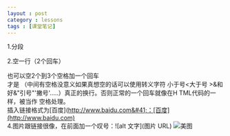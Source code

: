 ```yaml
---
layout : post
category : lessons
tags : [课堂笔记]
---
```

1.分段

2.空一行（2个回车）

也可以空2个到3个空格加一个回车   
才是     （中间有空格没意义如果真想空的话可以使用转义字符&nbsp;小于号&lt;大于号
&gt;&和好&amp;"引号&quot;'撇号&apos;.....）真正的换行。否则正常的一个回车就像在H
TML代码的一样，被当作
空格处理。  
插入链接格式为&#91;百度&#93;&#40;http://www.baidu.com&#41;：[百度](http://www.baidu.com)   
4.图片跟链接很像，在前面加一个叹号：!&#91;alt&nbsp;文字&#93;&#40;图片&nbsp;URL&#41;
![美图](E:/apache/fristProjroect/16745.jpg)